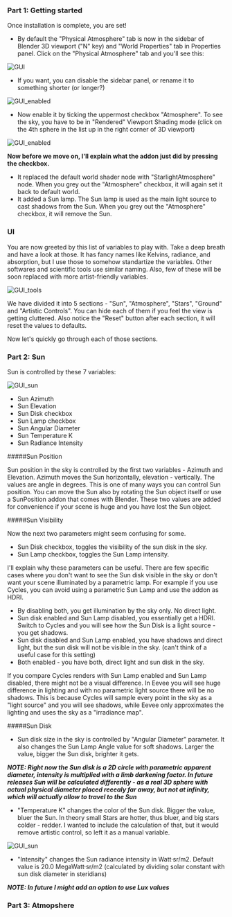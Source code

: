 ### Part 1: Getting started

Once installation is complete, you are set! 

- By default the "Physical Atmosphere" tab is now in the sidebar of Blender 3D viewport ("N" key) and "World Properties" tab in Properties panel.
Click on the "Physical Atmosphere" tab and you'll see this: 

![GUI](img/UI/UI_default.PNG)

- If you want, you can disable the sidebar panel, or rename it to something shorter (or longer?)

![GUI_enabled](img/UI/UI_toolbar.PNG)

- Now enable it by ticking the uppermost checkbox "Atmosphere". To see the sky, you have to be in "Rendered" Viewport Shading mode (click on the 4th sphere in the list up in the right corner of 3D viewport)

![GUI_enabled](img/UI/UI_enabled.PNG)


**Now before we move on, I'll explain what the addon just did by pressing the checkbox.**

- It replaced the default world shader node with "StarlightAtmosphere" node. When you grey out the "Atmosphere" checkbox, it will again set it back to default world.
- It added a Sun lamp. The Sun lamp is used as the main light source to cast shadows from the Sun. When you grey out the "Atmosphere" checkbox, it will remove the Sun.

### UI

You are now greeted by this list of variables to play with. Take a deep breath and have a look at those. It has fancy names like Kelvins, radiance, and absorption, but I use those to somehow standartize the variables. Other softwares and scientific tools use similar naming. Also, few of these will be soon replaced with more artist-friendly variables.


![GUI_tools](img/UI/UI_tools.PNG)

We have divided it into 5 sections - "Sun", "Atmosphere", "Stars", "Ground" and "Artistic Controls". You can hide each of them if you feel the view is getting cluttered. Also notice the "Reset" button after each section, it will reset the values to defaults.

Now let's quickly go through each of those sections.

### Part 2: Sun

Sun is controlled by these 7 variables:

![GUI_sun](img/UI/UI_sun.PNG)

- Sun Azimuth
- Sun Elevation
- Sun Disk checkbox
- Sun Lamp checkbox
- Sun Angular Diameter
- Sun Temperature K
- Sun Radiance Intensity

#####Sun Position

Sun position in the sky is controlled by the first two variables - Azimuth and Elevation. Azimuth moves the Sun horizontally, elevation - vertically. The values are angle in degrees. This is one of many ways you can control Sun position. You can move the Sun also by rotating the Sun object itself or use a SunPosition addon that comes with Blender. These two values are added for convenience if your scene is huge and you have lost the Sun object.

#####Sun Visibility

Now the next two parameters might seem confusing for some.

- Sun Disk checkbox, toggles the visibility of the sun disk in the sky. 
- Sun Lamp checkbox, toggles the Sun Lamp intensity. 

I'll explain why these parameters can be useful. There are few specific cases where you don't want to see the Sun disk visible in the sky or don't want your scene illuminated by a parametric lamp. For example if you use Cycles, you can avoid using a parametric Sun Lamp and use the addon as HDRI.

- By disabling both, you get illumination by the sky only. No direct light.
- Sun disk enabled and Sun Lamp disabled, you essentially get a HDRI. Switch to Cycles and you will see how the Sun Disk is a light source - you get shadows.
- Sun disk disabled and Sun Lamp enabled, you have shadows and direct light, but the sun disk will not be visible in the sky. (can't think of a useful case for this setting)
- Both enabled - you have both, direct light and sun disk in the sky. 

If you compare Cycles renders with Sun Lamp enabled and Sun Lamp disabled, there might not be a visual difference. In Eevee you will see huge difference in lighting and with no parametric light source there will be no shadows. This is because Cycles will sample every point in the sky as a "light source" and you will see shadows, while Eevee only approximates the lighting and uses the sky as a "irradiance map".

#####Sun Disk

- Sun disk size in the sky is controlled by "Angular Diameter" parameter. It also changes the Sun Lamp Angle value for soft shadows. Larger the value, bigger the Sun disk, brighter it gets. 

***NOTE: Right now the Sun disk is a 2D circle with parametric apparent diameter, intensity is multiplied with a limb darkening factor. In future releases Sun will be calculated differently - as a real 3D sphere with actual physical diameter placed reeealy far away, but not at infinity, which will actually allow to travel to the Sun***

- "Temperature K" changes the color of the Sun disk. Bigger the value, bluer the Sun. In theory small Stars are hotter, thus bluer, and big stars colder - redder. I wanted to include the calculation of that, but it would remove artistic control, so left it as a manual variable.

![GUI_sun](img/UI/Kelvins.jpeg)

- "Intensity" changes the Sun radiance intensity in Watt·sr/m2.
Default value is 20.0 MegaWatt·sr/m2 (calculated by dividing solar constant with sun disk diameter in steridians)

***NOTE: In future I might add an option to use Lux values***

### Part 3: Atmopshere